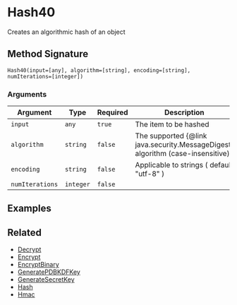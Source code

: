 # Hash40

Creates an algorithmic hash of an object

## Method Signature

```
Hash40(input=[any], algorithm=[string], encoding=[string], numIterations=[integer])
```

### Arguments

| Argument        | Type      | Required | Description                                                                    | Default |
| --------------- | --------- | -------- | ------------------------------------------------------------------------------ | ------- |
| `input`         | `any`     | `true`   | The item to be hashed                                                          |         |
| `algorithm`     | `string`  | `false`  | The supported {@link java.security.MessageDigest} algorithm (case-insensitive) | `MD5`   |
| `encoding`      | `string`  | `false`  | Applicable to strings ( default "utf-8" )                                      | `utf-8` |
| `numIterations` | `integer` | `false`  |                                                                                | `1`     |

## Examples

## Related

* [Decrypt](decrypt.md)
* [Encrypt](encrypt.md)
* [EncryptBinary](encryptbinary.md)
* [GeneratePDBKDFKey](generatepdbkdfkey.md)
* [GenerateSecretKey](generatesecretkey.md)
* [Hash](hash.md)
* [Hmac](hmac.md)
